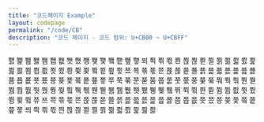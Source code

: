 ```yaml
---
title: "코드페이지 Example"
layout: codepage
permalink: "/code/CB"
description: "코드 페이지 - 코드 범위: U+CB00 ~ U+CBFF"
---
```


<span class="character">쬀</span>
<span class="character">쬁</span>
<span class="character">쬂</span>
<span class="character">쬃</span>
<span class="character">쬄</span>
<span class="character">쬅</span>
<span class="character">쬆</span>
<span class="character">쬇</span>
<span class="character">쬈</span>
<span class="character">쬉</span>
<span class="character">쬊</span>
<span class="character">쬋</span>
<span class="character">쬌</span>
<span class="character">쬍</span>
<span class="character">쬎</span>
<span class="character">쬏</span>
<span class="character">쬐</span>
<span class="character">쬑</span>
<span class="character">쬒</span>
<span class="character">쬓</span>
<span class="character">쬔</span>
<span class="character">쬕</span>
<span class="character">쬖</span>
<span class="character">쬗</span>
<span class="character">쬘</span>
<span class="character">쬙</span>
<span class="character">쬚</span>
<span class="character">쬛</span>
<span class="character">쬜</span>
<span class="character">쬝</span>
<span class="character">쬞</span>
<span class="character">쬟</span>
<span class="character">쬠</span>
<span class="character">쬡</span>
<span class="character">쬢</span>
<span class="character">쬣</span>
<span class="character">쬤</span>
<span class="character">쬥</span>
<span class="character">쬦</span>
<span class="character">쬧</span>
<span class="character">쬨</span>
<span class="character">쬩</span>
<span class="character">쬪</span>
<span class="character">쬫</span>
<span class="character">쬬</span>
<span class="character">쬭</span>
<span class="character">쬮</span>
<span class="character">쬯</span>
<span class="character">쬰</span>
<span class="character">쬱</span>
<span class="character">쬲</span>
<span class="character">쬳</span>
<span class="character">쬴</span>
<span class="character">쬵</span>
<span class="character">쬶</span>
<span class="character">쬷</span>
<span class="character">쬸</span>
<span class="character">쬹</span>
<span class="character">쬺</span>
<span class="character">쬻</span>
<span class="character">쬼</span>
<span class="character">쬽</span>
<span class="character">쬾</span>
<span class="character">쬿</span>
<span class="character">쭀</span>
<span class="character">쭁</span>
<span class="character">쭂</span>
<span class="character">쭃</span>
<span class="character">쭄</span>
<span class="character">쭅</span>
<span class="character">쭆</span>
<span class="character">쭇</span>
<span class="character">쭈</span>
<span class="character">쭉</span>
<span class="character">쭊</span>
<span class="code tofu"></span>
<span class="character">쭌</span>
<span class="code tofu"></span>
<span class="code tofu"></span>
<span class="character">쭏</span>
<span class="code tofu"></span>
<span class="code tofu"></span>
<span class="code tofu"></span>
<span class="code tofu"></span>
<span class="code tofu"></span>
<span class="code tofu"></span>
<span class="code tofu"></span>
<span class="code tofu"></span>
<span class="character">쭘</span>
<span class="character">쭙</span>
<span class="character">쭚</span>
<span class="character">쭛</span>
<span class="character">쭜</span>
<span class="character">쭝</span>
<span class="character">쭞</span>
<span class="code tofu"></span>
<span class="character">쭠</span>
<span class="code tofu"></span>
<span class="code tofu"></span>
<span class="code tofu"></span>
<span class="character">쭤</span>
<span class="character">쭥</span>
<span class="character">쭦</span>
<span class="code tofu"></span>
<span class="character">쭨</span>
<span class="code tofu"></span>
<span class="code tofu"></span>
<span class="character">쭫</span>
<span class="code tofu"></span>
<span class="code tofu"></span>
<span class="code tofu"></span>
<span class="code tofu"></span>
<span class="code tofu"></span>
<span class="code tofu"></span>
<span class="code tofu"></span>
<span class="code tofu"></span>
<span class="character">쭴</span>
<span class="character">쭵</span>
<span class="character">쭶</span>
<span class="character">쭷</span>
<span class="character">쭸</span>
<span class="character">쭹</span>
<span class="character">쭺</span>
<span class="code tofu"></span>
<span class="character">쭼</span>
<span class="code tofu"></span>
<span class="code tofu"></span>
<span class="code tofu"></span>
<span class="code tofu"></span>
<span class="character">쮁</span>
<span class="character">쮂</span>
<span class="code tofu"></span>
<span class="character">쮄</span>
<span class="code tofu"></span>
<span class="code tofu"></span>
<span class="character">쮇</span>
<span class="code tofu"></span>
<span class="code tofu"></span>
<span class="code tofu"></span>
<span class="code tofu"></span>
<span class="code tofu"></span>
<span class="code tofu"></span>
<span class="code tofu"></span>
<span class="code tofu"></span>
<span class="character">쮐</span>
<span class="character">쮑</span>
<span class="character">쮒</span>
<span class="character">쮓</span>
<span class="character">쮔</span>
<span class="character">쮕</span>
<span class="character">쮖</span>
<span class="code tofu"></span>
<span class="character">쮘</span>
<span class="code tofu"></span>
<span class="code tofu"></span>
<span class="code tofu"></span>
<span class="character">쮜</span>
<span class="character">쮝</span>
<span class="character">쮞</span>
<span class="code tofu"></span>
<span class="character">쮠</span>
<span class="code tofu"></span>
<span class="code tofu"></span>
<span class="character">쮣</span>
<span class="code tofu"></span>
<span class="code tofu"></span>
<span class="code tofu"></span>
<span class="code tofu"></span>
<span class="code tofu"></span>
<span class="code tofu"></span>
<span class="code tofu"></span>
<span class="code tofu"></span>
<span class="character">쮬</span>
<span class="character">쮭</span>
<span class="character">쮮</span>
<span class="character">쮯</span>
<span class="character">쮰</span>
<span class="character">쮱</span>
<span class="character">쮲</span>
<span class="code tofu"></span>
<span class="character">쮴</span>
<span class="code tofu"></span>
<span class="code tofu"></span>
<span class="code tofu"></span>
<span class="character">쮸</span>
<span class="code tofu"></span>
<span class="code tofu"></span>
<span class="code tofu"></span>
<span class="code tofu"></span>
<span class="code tofu"></span>
<span class="code tofu"></span>
<span class="code tofu"></span>
<span class="code tofu"></span>
<span class="code tofu"></span>
<span class="code tofu"></span>
<span class="code tofu"></span>
<span class="code tofu"></span>
<span class="code tofu"></span>
<span class="code tofu"></span>
<span class="code tofu"></span>
<span class="code tofu"></span>
<span class="code tofu"></span>
<span class="code tofu"></span>
<span class="code tofu"></span>
<span class="code tofu"></span>
<span class="code tofu"></span>
<span class="code tofu"></span>
<span class="code tofu"></span>
<span class="code tofu"></span>
<span class="code tofu"></span>
<span class="code tofu"></span>
<span class="code tofu"></span>
<span class="character">쯔</span>
<span class="character">쯕</span>
<span class="character">쯖</span>
<span class="character">쯗</span>
<span class="character">쯘</span>
<span class="character">쯙</span>
<span class="character">쯚</span>
<span class="character">쯛</span>
<span class="character">쯜</span>
<span class="character">쯝</span>
<span class="character">쯞</span>
<span class="character">쯟</span>
<span class="character">쯠</span>
<span class="character">쯡</span>
<span class="character">쯢</span>
<span class="character">쯣</span>
<span class="character">쯤</span>
<span class="character">쯥</span>
<span class="character">쯦</span>
<span class="character">쯧</span>
<span class="character">쯨</span>
<span class="character">쯩</span>
<span class="character">쯪</span>
<span class="character">쯫</span>
<span class="character">쯬</span>
<span class="character">쯭</span>
<span class="character">쯮</span>
<span class="character">쯯</span>
<span class="character">쯰</span>
<span class="character">쯱</span>
<span class="character">쯲</span>
<span class="character">쯳</span>
<span class="character">쯴</span>
<span class="character">쯵</span>
<span class="character">쯶</span>
<span class="character">쯷</span>
<span class="character">쯸</span>
<span class="character">쯹</span>
<span class="character">쯺</span>
<span class="character">쯻</span>
<span class="character">쯼</span>
<span class="character">쯽</span>
<span class="character">쯾</span>
<span class="character">쯿</span>